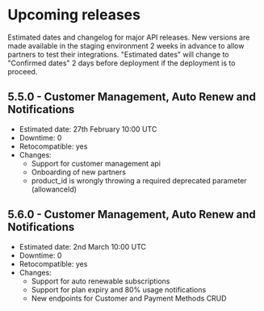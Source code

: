 # Upcoming releases

Estimated dates and changelog for major API releases. New versions are made available in the staging environment 2 weeks in advance to allow partners to test their integrations. "Estimated dates" will change to "Confirmed dates" 2 days before deployment if the deployment is to proceed.


## 5.5.0 - Customer Management, Auto Renew and Notifications

- Estimated date: 27th February 10:00 UTC
- Downtime: 0
- Retocompatible: yes
- Changes:
  - Support for customer management api
  - Onboarding of new partners
  - product_id is wrongly throwing a required deprecated parameter (allowanceId)


## 5.6.0 - Customer Management, Auto Renew and Notifications

- Estimated date: 2nd March 10:00 UTC
- Downtime: 0
- Retocompatible: yes
- Changes:
  - Support for auto renewable subscriptions
  - Support for plan expiry and 80% usage notifications
  - New endpoints for Customer and Payment Methods CRUD

